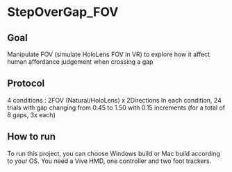 # StepOverGap_FOV
 ## Goal
 Manipulate FOV (simulate HoloLens FOV in VR) to explore how it affect human affordance judgement when crossing a gap
 ## Protocol
 4 conditions : 2FOV (Natural/HoloLens) x 2Directions
 In each condition, 24 trials with gap changing from 0.45 to 1.50 with 0.15 increments (for a total of 8 gaps, 3x each)
 ## How to run
To run this project, you can choose Windows build or Mac build according to your OS. You need a Vive HMD, one controller and two foot trackers.


